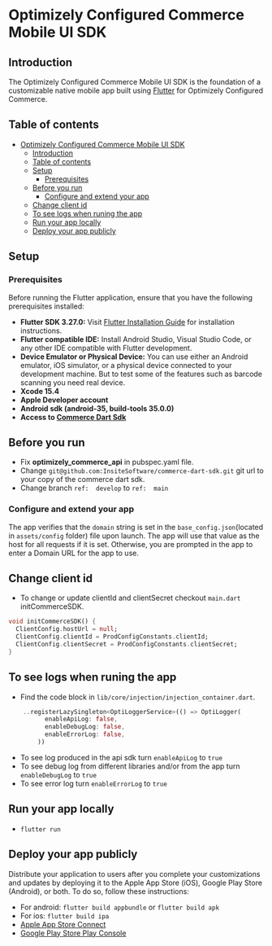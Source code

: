 # Optimizely Configured Commerce Mobile UI SDK

## Introduction

The Optimizely Configured Commerce Mobile UI SDK is the foundation of a customizable native mobile app built using [Flutter](https://flutter.dev/) for Optimizely Configured Commerce.

## Table of contents

- [Optimizely Configured Commerce Mobile UI SDK](#optimizely-configured-commerce-mobile-ui-sdk)
  - [Introduction](#introduction)
  - [Table of contents](#table-of-contents)
  - [Setup](#setup)
    - [Prerequisites](#prerequisites)
  - [Before you run](#before-you-run)
    - [Configure and extend your app](#configure-and-extend-your-app)
  - [Change client id](#change-client-id)
  - [To see logs when runing the app](#to-see-logs-when-runing-the-app)
  - [Run your app locally](#run-your-app-locally)
  - [Deploy your app publicly](#deploy-your-app-publicly)

## Setup

### Prerequisites

Before running the Flutter application, ensure that you have the following prerequisites installed:

- **Flutter SDK 3.27.0:** Visit [Flutter Installation Guide](https://flutter.dev/docs/get-started/install) for installation instructions.
- **Flutter compatible IDE:** Install Android Studio, Visual Studio Code, or any other IDE compatible with Flutter development.
- **Device Emulator or Physical Device:** You can use either an Android emulator, iOS simulator, or a physical device connected to your development machine. But to test some of the features such as barcode scanning you need real device.
- **Xcode 15.4**
- **Apple Developer account**
- **Android sdk (android-35, build-tools 35.0.0)**
- **Access to [Commerce Dart Sdk](https://github.com/Optimizely-Access/commerce-dart-sdk)**

## Before you run

- Fix **optimizely_commerce_api** in pubspec.yaml file.
- Change `git@github.com:InsiteSoftware/commerce-dart-sdk.git` git url to  your copy of the commerce dart sdk.
- Change branch `ref:  develop` to `ref:  main`

### Configure and extend your app

The app verifies that the `domain` string is set in the `base_config.json`(located in `assets/config` folder) file upon launch. The app will use that value as the host for all requests if it is set. Otherwise, you are prompted in the app to enter a Domain URL for the app to use.

## Change client id

- To change or update clientId and clientSecret checkout `main.dart` initCommerceSDK.

```dart
void initCommerceSDK() {
  ClientConfig.hostUrl = null;
  ClientConfig.clientId = ProdConfigConstants.clientId;
  ClientConfig.clientSecret = ProdConfigConstants.clientSecret;
}
```

## To see logs when runing the app

- Find the code block in `lib/core/injection/injection_container.dart`.

```dart
    ..registerLazySingleton<OptiLoggerService>(() => OptiLogger(
          enableApiLog: false,
          enableDebugLog: false,
          enableErrorLog: false,
        ))
```

- To see log produced in the api sdk turn `enableApiLog` to `true`
- To see debug log from different libraries and/or from the app turn `enableDebugLog` to `true`
- To see error log turn `enableErrorLog` to `true`

## Run your app locally

- `flutter run`

## Deploy your app publicly

Distribute your application to users after you complete your customizations and updates by deploying it to the Apple App Store (iOS), Google Play Store (Android), or both. To do so, follow these instructions:

- For android: `flutter build appbundle` or `flutter build apk`
- For ios: `flutter build ipa`
- [Apple App Store Connect](https://help.apple.com/app-store-connect/#/dev300c2c5bf)
- [Google Play Store Play Console](https://support.google.com/googleplay/android-developer/answer/9859152)
